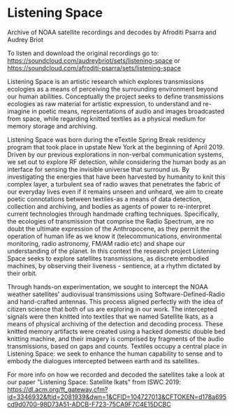 # Listening Space
Archive of NOAA satellite recordings and decodes by Afroditi Psarra and Audrey Briot

To listen and download the original recordings go to:
https://soundcloud.com/audreybriot/sets/listening-space 
or https://soundcloud.com/afroditi-psarra/sets/listening-space

Listening Space is an artistic research which explores transmissions ecologies as a means of perceiving the surrounding environment beyond our human abilities. Conceptually the project seeks to define transmissions ecologies as raw material for artistic expression, to understand and re-imagine in poetic means, representations of audio and images broadcasted from space, while regarding knitted textiles as a physical medium for memory storage and archiving.

Listening Space was born during the eTextile Spring Break residency program that took place in  upstate New York at the beginning of April 2019. Driven by our previous explorations in non-verbal communication systems, we set out to explore RF detection, while considering the human body as an interface for sensing the invisible universe that surround us. By investigating the energies that have been harvested by humanity to knit this complex layer, a turbulent sea of radio waves that penetrates the fabric of our everyday lives even if it remains unseen and unheard, we aim to create poetic connotations between textiles-as a means of data detection, collection and archiving, and bodies as agents of power to re-interpret current technologies through handmade crafting techniques. Specifically, the ecologies of transmission that comprise the Radio Spectrum, are no doubt the ultimate expression of the Anthropocene, as they permit the operation of human life as we know it (telecommunications, environmental monitoring, radio astronomy, FM/AM radio etc) and shape our understanding of the planet. In this context the research project Listening Space seeks to explore satellites transmissions, as discrete embodied machines, by observing their liveness - sentience, at a rhythm dictated by their orbit.

Through hands-on experimentation, we sought to intercept the NOAA weather satellites' audiovisual transmissions using Software-Defined-Radio and hand-crafted antennas. This process aligned perfectly with the idea of citizen science that both of us are exploring in our work. The intercepted signals were then knitted into textiles that we named Satellite lkats, as a means of physical archiving of the detection and decoding process. These knitted memory artifacts were created using a hacked domestic double bed knitting machine, and their imagery is comprised by fragments of the audio transmissions, based on gaps and counts. Textiles occupy a central place in Listening Space: we seek to enhance the human capability to sense and to embody the dialogues intercepted between earth and its satellites.

For more info on how we recorded and decoded the satellites take a look at our paper "Listening Space: Satellite Ikats" from ISWC 2019:
https://dl.acm.org/ft_gateway.cfm?id=3346932&ftid=2081939&dwn=1&CFID=104727013&CFTOKEN=d178a695cd9d0700-98D73A51-ADCB-F723-75CA9F7C4E15DCBC
